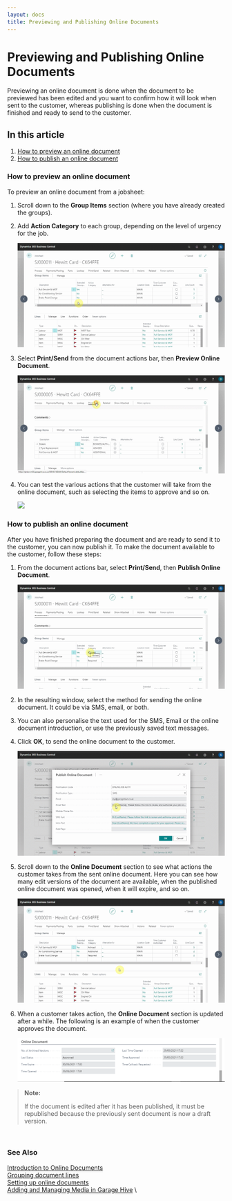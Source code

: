 ```yaml
---
layout: docs
title: Previewing and Publishing Online Documents
---
```


# Previewing and Publishing Online Documents 

Previewing an online document is done when the document to be previewed has been edited and you want to confirm how it will look when sent to the customer, whereas publishing is done when the document is finished and ready to send to the customer.

## In this article

1. [How to preview an online document](#how-to-preview-an-online-document)
2. [How to publish an online document](#how-to-publish-an-online-document)

### How to preview an online document
To preview an online document from a jobsheet:
1. Scroll down to the **Group Items** section (where you have already created the groups).
2. Add **Action Category** to each group, depending on the level of urgency for the job.

   ![](media/garagehive-online-documents-previewing-and-publishing1.gif)

3. Select **Print/Send** from the document actions bar, then **Preview Online Document**.

   ![](media/garagehive-online-documents-previewing-and-publishing2.gif)

4. You can test the various actions that the customer will take from the online document, such as selecting the items to approve and so on.

   ![](media/garagehive-online-documents-previewing-and-publishing3.gif)

### How to publish an online document
After you have finished preparing the document and are ready to send it to the customer, you can now publish it. To make the document available to the customer, follow these steps:
1. From the document actions bar, select **Print/Send**, then **Publish Online Document**.

   ![](media/garagehive-online-documents-previewing-and-publishing4.gif)

2. In the resulting window, select the method for sending the online document. It could be via SMS, email, or both.
3. You can also personalise the text used for the SMS, Email or the online document introduction, or use the previously saved text messages.
4. Click **OK**, to send the online document to the customer.

   ![](media/garagehive-online-documents-previewing-and-publishing5.gif)

5. Scroll down to the **Online Document** section to see what actions the customer takes from the sent online document. Here you can see how many edit versions of the document are available, when the published online document was opened, when it will expire, and so on.

   ![](media/garagehive-online-documents-previewing-and-publishing6.gif)

6. When a customer takes action, the **Online Document** section is updated after a while. The following is an example of when the customer approves the document.

   ![](media/garagehive-online-documents-previewing-and-publishing7.png)


> **Note:**
>
> If the document is edited after it has been published, it must be republished because the previously sent document is now a draft version.

<br>

### **See Also**

[Introduction to Online Documents](garagehive-online-documents-introduction.html) \
[Grouping document lines](garagehive-group-items-grouping-document-lines.html) \
[Setting up online documents](garagehive-online-documents-setting-up-online-documents.html) \
[Adding and Managing Media in Garage Hive](garagehive-online-documents-adding-and-managing-media.html) \